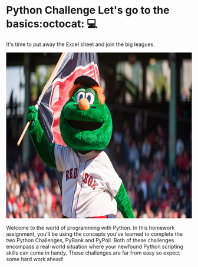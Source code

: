# Python Challenge Let's go to the basics:octocat: :computer:

<p align="justify"> It's time to put away the Excel sheet and join the big leagues. 
  
</p>
  
<p align='center'>
 
<img height="450" src="https://github.com/JavierSada/python-challenge/blob/main/Images/Wally-the-Green-Monster-from-Red-Sox.jpg">

</p>

<p>

Welcome to the world of programming with Python. In this homework assignment, you'll be using the concepts you've learned to complete the two Python Challenges, PyBank and PyPoll.
Both of these challenges encompass a real-world situation where your newfound Python scripting skills can come in handy. These challenges are far from easy so expect some hard work ahead!

</p>
